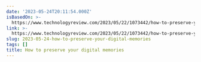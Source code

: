 ```yaml
---
date: '2023-05-24T20:11:54.000Z'
isBasedOn: >-
  https://www.technologyreview.com/2023/05/22/1073442/how-to-preserve-your-digital-memories/?utm_source=pocket-newtab
link: >-
  https://www.technologyreview.com/2023/05/22/1073442/how-to-preserve-your-digital-memories/?utm_source=pocket-newtab
slug: 2023-05-24-how-to-preserve-your-digital-memories
tags: []
title: How to preserve your digital memories
---
```


